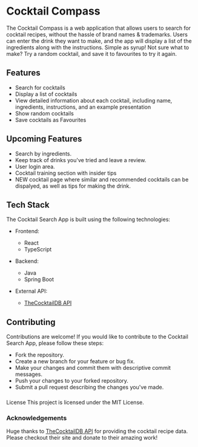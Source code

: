 # Cocktail Compass

The Cocktail Compass is a web application that allows users to search for cocktail recipes, without the hassle of brand names & trademarks. Users can enter the drink they want to make, and the app will display a list of the ingredients along with the instructions. Simple as syrup! Not sure what to make? Try a random cocktail, and save it to favourites to try it again.


## Features

- Search for cocktails
- Display a list of cocktails
- View detailed information about each cocktail, including name, ingredients, instructions, and an example presentation
- Show random cocktails
- Save cocktails as Favourites


##  Upcoming Features

- Search by ingredients.
- Keep track of drinks you've tried and leave a review.
- User login area.
- Cocktail training section with insider tips
- NEW cocktail page where similar and recommended cocktails can be dispalyed, as well as tips for making the drink.


## Tech Stack

The Cocktail Search App is built using the following technologies:

- Frontend:
  - React
  - TypeScript

- Backend:
  - Java
  - Spring Boot

- External API:
  - [TheCocktailDB API](https://www.thecocktaildb.com)

## Contributing
Contributions are welcome! If you would like to contribute to the Cocktail Search App, please follow these steps:

- Fork the repository.
- Create a new branch for your feature or bug fix.
- Make your changes and commit them with descriptive commit messages.
- Push your changes to your forked repository.
- Submit a pull request describing the changes you've made.


###
License
This project is licensed under the MIT License.


### Acknowledgements
Huge thanks to [TheCocktailDB API](https://www.thecocktaildb.com) for providing the cocktail recipe data. Please checkout their site and donate to their amazing work!

